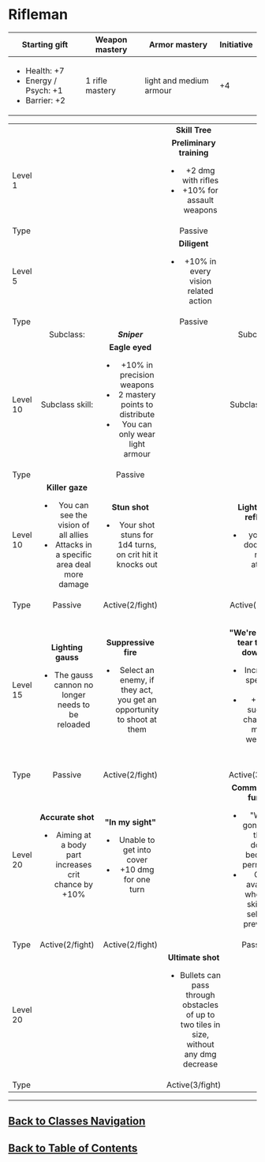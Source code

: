 #   Rifleman

|Starting gift   |Weapon mastery   |Armor mastery   |Initiative   |
|---|---|---|---|
|<ul><li>Health: +7</li><li>Energy / Psych: +1</li><li>Barrier: +2</li></ul>   |1 rifle mastery   |light and medium armour   | +4   |

|   |   |   |   |   |   |
|---|:---:|:---:|:---:|:---:|:---:|
|   |   |   |**Skill Tree**   |   |   |
|Level 1   |   |   |**Preliminary training**<ul><li>+2 dmg with rifles</li><li>+10% for assault weapons</li></ul>   |   |   |
|Type   |   |   |Passive   |   |   |
|Level 5   |   |   |**Diligent**<ul><li>+10% in every vision related action</li></ul>|   |   |
|Type   |   |   |Passive   |   |   |
|   |Subclass:   |***Sniper***   |   |Subclass:   |***Commando***   |
|Level 10   |Subclass skill:   |**Eagle eyed**<ul><li>+10% in precision weapons</li><li>2 mastery points to distribute</li><li>You can only wear light armour</li></ul>   |   |Subclass skill:   |**Commando training**<ul><li>+10% in melee weapons</li><li>2 mastery points in rifles</li></ul>   |
|Type   |   |Passive   |   |   |Passive   |
|Level 10   |**Killer gaze**<ul><li>You can see the vision of all allies</li><li>Attacks in a specific area deal more damage</li></ul>    |**Stun shot**<ul><li>Your shot stuns for 1d4 turns, on crit hit it knocks out</li></ul>   |   |**Lightning reflex**<ul><li>you will dodge the next attack</li></ul>   |**Sprinter**<ul><li>+1 default speed</li></ul>   |
|Type   |Passive   |Active(2/fight)   |   |Active(1/turn)   |Passive   |
|Level 15   |**Lighting gauss**<ul><li>The gauss cannon no longer needs to be reloaded</li></ul>    |**Suppressive fire**<ul><li>Select an enemy, if they act, you get an opportunity to shoot at them</li></ul>  |   |**"We're gonna tear them down!"**<ul><li>Increases speed by 2</li><li>+20% success chance on melee weapons</li></ul>   |**Close combat pro**<ul><li>When an enemy moves into your area of control, you get a reflex shot with +10% success chance</li></ul>   |
|Type   |Passive   |Active(2/fight)   |   |Active(3/fight)   |Passive   |
|Level 20   |**Accurate shot**<ul><li>Aiming at a body part increases crit chance by +10%</li></ul>    |**"In my sight"**<ul><li>Unable to get into cover</li><li>+10 dmg for one turn</li></ul>   |   |**Commandos fury**<ul><li>"We're gonna tear them down" becomes permanent</li><li>Only available when this skill was selected previously</li></ul>   |**Charge**<ul><li>You can launch an attacking charge with your bayonet and your rifle at the same time</li></ul>   |
|Type   |Active(2/fight)   |Active(2/fight)   |   |Passive   |Passive   |
|Level 20   |   |   |**Ultimate shot**<ul><li>Bullets can pass through obstacles of up to two tiles in size, without any dmg decrease</li></ul>   |   |   |
|Type   |   |   |Active(3/fight)   |   |   |

---
##  [Back to Classes Navigation](ClassesNavigation.md)
##  [Back to Table of Contents](../TableOfContents.md)